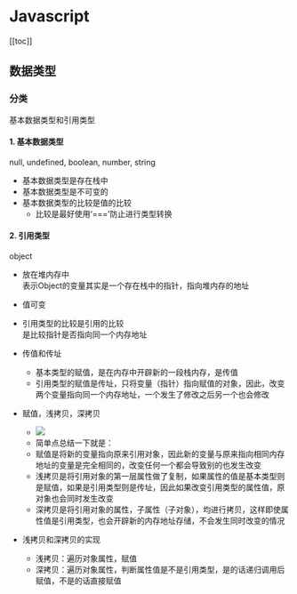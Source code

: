# Javascript

[[toc]]

## 数据类型
### 分类  
基本数据类型和引用类型

#### 1. 基本数据类型  
  null, undefined, boolean, number, string
  * 基本数据类型是存在栈中
  * 基本数据类型是不可变的
  * 基本数据类型的比较是值的比较
    * 比较是最好使用‘===’防止进行类型转换

#### 2. 引用类型  
  object
* 放在堆内存中  
  表示Object的变量其实是一个存在栈中的指针，指向堆内存的地址

* 值可变

* 引用类型的比较是引用的比较  
  是比较指针是否指向同一个内存地址

* 传值和传址
  * 基本类型的赋值，是在内存中开辟新的一段栈内存，是传值
  * 引用类型的赋值是传址，只将变量（指针）指向赋值的对象，因此，改变两个变量指向同一个内存地址，一个发生了修改之后另一个也会修改
  
* 赋值，浅拷贝，深拷贝
  * ![](/note/2019-06-19-13-40-11.png)
  * 简单点总结一下就是：
  * 赋值是将新的变量指向原来引用对象，因此新的变量与原来指向相同内存地址的变量是完全相同的，改变任何一个都会导致别的也发生改变
  * 浅拷贝是将引用对象的第一层属性做了复制，如果属性的值是基本类型则是赋值，如果是引用类型则是传址，因此如果改变引用类型的属性值，原对象也会同时发生改变
  * 深拷贝是将引用对象的属性，子属性（子对象），均进行拷贝，这样即使属性值是引用类型，也会开辟新的内存地址存储，不会发生同时改变的情况
  
* 浅拷贝和深拷贝的实现
  * 浅拷贝：遍历对象属性，赋值
  * 深拷贝：遍历对象属性，判断属性值是不是引用类型，是的话递归调用后赋值，不是的话直接赋值
